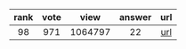 
| rank | vote | view | answer | url |
|:-:|:-:|:-:|:-:|:-:|
|98|971|1064797|22| [url](http://stackoverflow.com/questions/9573244/most-elegant-way-to-check-if-the-string-is-empty-in-python) |
